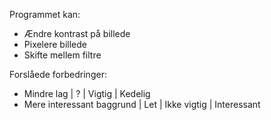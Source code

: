 Programmet kan:
- Ændre kontrast på billede
- Pixelere billede
- Skifte mellem filtre

Forslåede forbedringer:
- Mindre lag | ? | Vigtig | Kedelig
- Mere interessant baggrund | Let | Ikke vigtig | Interessant